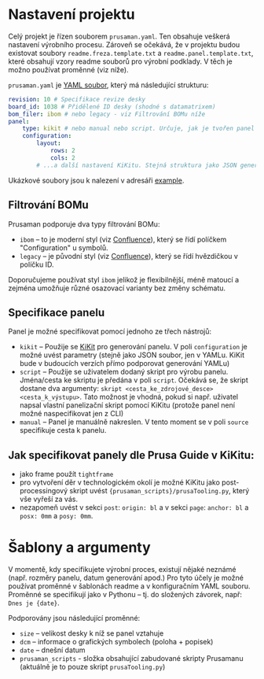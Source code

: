 # Nastavení projektu

Celý projekt je řízen souborem `prusaman.yaml`. Ten obsahuje veškerá nastavení
výrobního procesu. Zároveň se očekává, že v projektu budou existovat soubory
`readme.freza.template.txt` a `readme.panel.template.txt`, které obsahují vzory
readme souborů pro výrobní podklady. V těch je možno používat proměnné (viz
níže).

`prusaman.yaml` je [YAML soubor](https://www.cloudbees.com/blog/yaml-tutorial-everything-you-need-get-started), který má následující strukturu:

```.yaml
revision: 10 # Specifikace revize desky
board_id: 1038 # Přidělené ID desky (shodné s datamatrixem)
bom_filer: ibom # nebo legacy - viz Filtrování BOMu níže
panel:
    type: kikit # nebo manual nebo script. Určuje, jak je tvořen panel
    configuration:
        layout:
            rows: 2
            cols: 2
        # ...a další nastavení KiKitu. Stejná struktura jako JSON generovaný KiKit GUI
```

Ukázkové soubory jsou k nalezení v adresáři [example](example).

## Filtrování BOMu

Prusaman podporuje dva typy filtrování BOMu:
- `ibom` – to je moderní styl (viz [Confluence](https://cfl.prusa3d.com/display/RD/Osazovaci+data+pro+PRUSA-SMT?)), který se řídí políčkem "Configuration" u symbolů.
- `legacy` – je původní styl (viz
  [Confluence](https://cfl.prusa3d.com/pages/viewpage.action?pageId=41468219)),
  který se řídí hvězdičkou v políčku ID.

Doporučujeme používat styl `ibom` jelikož je flexibilnější, méně matoucí a
zejména umožňuje různé osazovací varianty bez změny schématu.

## Specifikace panelu

Panel je možné specifikovat pomocí jednoho ze třech nástrojů:
- `kikit` – Použije se [KiKit](https://github.com/yaqwsx/KiKit) pro generování
  panelu. V poli `configuration` je možné uvést parametry (stejně jako JSON
  soubor, jen v YAMLu. KiKit bude v budoucích verzích přímo podporovat
  generování YAMLu)
- `script` – Použije se uživatelem dodaný skript pro výrobu panelu. Jména/cesta
  ke skriptu je předána v poli `script`. Očekává se, že skript dostane dva
  argumenty: `skript <cesta_ke_zdrojové_desce> <cesta_k_výstupu>`. Tato možnost
  je vhodná, pokud si např. uživatel napsal vlastní panelizační skript pomocí
  KiKitu (protože panel není možné naspecifikovat jen z CLI)
- `manual` – Panel je manuálně nakreslen. V tento moment se v poli `source`
  specifikuje cesta k panelu.

## Jak specifikovat panely dle Prusa Guide v KiKitu:

- jako frame použít `tightframe`
- pro vytvoření děr v technologickém okolí je možné KiKitu jako
post-processingový skript uvést `{prusaman_scripts}/prusaTooling.py`, který vše
vyřeší za vás.
- nezapomeň uvést v sekci `post`: `origin: bl` a v sekci `page`: `anchor: bl` a
  `posx: 0mm` a `posy: 0mm`.

# Šablony a argumenty

V momentě, kdy specifikujete výrobní proces, existují nějaké neznámé (např.
rozměry panelu, datum generování apod.) Pro tyto účely je možné používat
proměnné v šablonách readme a v konfiguračním YAML souboru. Proměnné se
specifikují jako v Pythonu – tj. do složených závorek, např: `Dnes je {date}`.

Podporovány jsou následující proměnné:
- `size` – velikost desky k níž se panel vztahuje
- `dcm` – informace o grafických symbolech (poloha + popisek)
- `date` – dnešní datum
- `prusaman_scripts` - složka obsahující zabudované skripty Prusamanu (aktuálně
  je to pouze skript `prusaTooling.py`)
